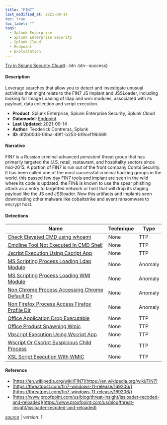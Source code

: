 ```yaml
---
title: "FIN7"
last_modified_at: 2021-09-14
toc: true
toc_label: ""
tags:
  - Splunk Enterprise
  - Splunk Enterprise Security
  - Splunk Cloud
  - Endpoint
  - Exploitation
---
```


[Try in Splunk Security Cloud](https://www.splunk.com/en_us/cyber-security.html){: .btn .btn--success}

#### Description

Leverage searches that allow you to detect and investigate unusual activities that might relate to the FIN7 JS Implant and JSSLoader, including looking for Image Loading of ldap and wmi modules, associated with its payload, data collection and script execution.

- **Product**: Splunk Enterprise, Splunk Enterprise Security, Splunk Cloud
- **Datamodel**: [Endpoint](https://docs.splunk.com/Documentation/CIM/latest/User/Endpoint)
- **Last Updated**: 2021-09-14
- **Author**: Teoderick Contreras, Splunk
- **ID**: df2b00d3-06ba-49f1-b253-b19cef19b569

#### Narrative

FIN7 is a Russian criminal advanced persistent threat group that has primarily targeted the U.S. retail, restaurant, and hospitality sectors since mid-2015. A portion of FIN7 is run out of the front company Combi Security. It has been called one of the most successful criminal hacking groups in the world. this passed few day FIN7 tools and implant are seen in the wild where its code is updated. the FIN& is known to use the spear phishing attack as a entry to targetted network or host that will drop its staging payload like the JS and JSSloader. Now this artifacts and implants seen downloading other malware like cobaltstrike and event ransomware to encrypt host.

#### Detections

| Name        | Technique   | Type         |
| ----------- | ----------- |--------------|
| [Check Elevated CMD using whoami](/endpoint/check_elevated_cmd_using_whoami/) | None| TTP |
| [Cmdline Tool Not Executed In CMD Shell](/endpoint/cmdline_tool_not_executed_in_cmd_shell/) | None| TTP |
| [Jscript Execution Using Cscript App](/endpoint/jscript_execution_using_cscript_app/) | None| TTP |
| [MS Scripting Process Loading Ldap Module](/endpoint/ms_scripting_process_loading_ldap_module/) | None| Anomaly |
| [MS Scripting Process Loading WMI Module](/endpoint/ms_scripting_process_loading_wmi_module/) | None| Anomaly |
| [Non Chrome Process Accessing Chrome Default Dir](/endpoint/non_chrome_process_accessing_chrome_default_dir/) | None| Anomaly |
| [Non Firefox Process Access Firefox Profile Dir](/endpoint/non_firefox_process_access_firefox_profile_dir/) | None| Anomaly |
| [Office Application Drop Executable](/endpoint/office_application_drop_executable/) | None| TTP |
| [Office Product Spawning Wmic](/endpoint/office_product_spawning_wmic/) | None| TTP |
| [Vbscript Execution Using Wscript App](/endpoint/vbscript_execution_using_wscript_app/) | None| TTP |
| [Wscript Or Cscript Suspicious Child Process](/endpoint/wscript_or_cscript_suspicious_child_process/) | None| TTP |
| [XSL Script Execution With WMIC](/endpoint/xsl_script_execution_with_wmic/) | None| TTP |

#### Reference

* [https://en.wikipedia.org/wiki/FIN7](https://en.wikipedia.org/wiki/FIN7)
* [https://threatpost.com/fin7-windows-11-release/169206/](https://threatpost.com/fin7-windows-11-release/169206/)
* [https://www.proofpoint.com/us/blog/threat-insight/jssloader-recoded-and-reloaded](https://www.proofpoint.com/us/blog/threat-insight/jssloader-recoded-and-reloaded)



[*source*](https://github.com/splunk/security_content/tree/develop/stories/fin7.yml) \| *version*: **1**